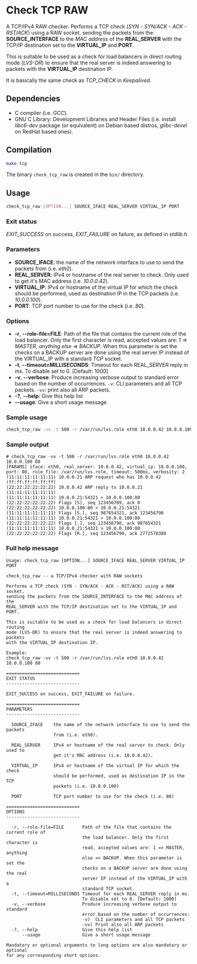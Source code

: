# Check TCP RAW

A TCP/IPv4 RAW checker. Performs a TCP check (_SYN_ - _SYN/ACK_ - _ACK_ -
_RST/ACK_) using a RAW socket, sending the packets from the
__SOURCE_INTERFACE__ to the _MAC address_ of the __REAL_SERVER__ with the
TCP/IP destination set to the __VIRTUAL_IP__ and __PORT__.

This is suitable to be used as a check for load balancers in direct routing
mode (_LVS-DR_) to ensure that the real server is indeed answering to packets
with the __VIRTUAL_IP__ destination IP.

It is basically the same check as *TCP_CHECK* in _Keepalived_.

## Dependencies

* C compiler (i.e. _GCC_).
* GNU C Library: Development Libraries and Header Files (i.e. install
_libc6-dev_ package (or equivalent) on Debian based distros, _glibc-devel_ on
RedHat based ones).

## Compilation

```sh
make tcp
```

The binary `check_tcp_raw` is created in the `bin/` directory.

## Usage

```sh
check_tcp_raw [OPTION...] SOURCE_IFACE REAL_SERVER VIRTUAL_IP PORT
```

### Exit status

*EXIT_SUCCESS* on success, *EXIT_FAILURE* on failure, as defined in _stdlib.h_.

### Parameters

* __SOURCE_IFACE__: the name of the network interface to use to send the
packets from (i.e. _eth0_).
* __REAL_SERVER__: IPv4 or hostname of the real server to check. Only used to
get it's MAC address (i.e. _10.0.0.42_).
* __VIRTUAL_IP__: IPv4 or hostname of the virtual IP for which the check
should be performed, used as destination IP in the TCP packets
(i.e. _10.0.0.100_).
* __PORT__: TCP port number to use for the check (i.e. _80_).

### Options

* __-r__, __--role-file=FILE__: Path of the file that contains the current role
of the load balancer. Only the first character is read, accepted values are:
_1 => MASTER_, _anything else => BACKUP_. When this parameter is set the checks
on a BACKUP server are done using the real server IP instead of the VIRTUAL_IP
with a standard _TCP_ socket.
* __-t__, __--timeout=MILLISECONDS__: Timeout for each REAL_SERVER reply in ms.
To disable set to 0. [Default: 1000]
* __-v__, __--verbose__: Produce increasing verbose output to standard error
based on the number of occurrences. `-v`: CLI parameters and all TCP packets.
`-vv`: print also all ARP packets.
* __-?__, __--help__: Give this help list
* __--usage__: Give a short usage message

### Sample usage

```sh
check_tcp_raw -vv -t 500 -r /var/run/lvs.role eth0 10.0.0.42 10.0.0.100 80
```

### Sample output

```
# check_tcp_raw -vv -t 500 -r /var/run/lvs.role eth0 10.0.0.42 10.0.0.100 80
[PARAMS] iface: eth0, real_server: 10.0.0.42, virtual_ip: 10.0.0.100, port: 80, role_file: /var/run/lvs.role, timeout: 500ms, verbosity: 2
(11:11:11:11:11:11) 10.0.0.21 ARP request who has 10.0.0.42 (ff:ff:ff:ff:ff:ff)
(22:22:22:22:22:22) 10.0.0.42 ARP reply to 10.0.0.21 (11:11:11:11:11:11)
(11:11:11:11:11:11) 10.0.0.21:54321 > 10.0.0.100:80 (22:22:22:22:22:22) Flags [S], seq 123456789, ack 0
(22:22:22:22:22:22) 10.0.0.100:80 > 10.0.0.21:54321 (11:11:11:11:11:11) Flags [S.], seq 987654321, ack 123456790
(11:11:11:11:11:11) 10.0.0.21:54321 > 10.0.0.100:80 (22:22:22:22:22:22) Flags [.], seq 123456790, ack 987654321
(11:11:11:11:11:11) 10.0.0.21:54321 > 10.0.0.100:80 (22:22:22:22:22:22) Flags [R.], seq 123456790, ack 2772578388
```

### Full help message

```
Usage: check_tcp_raw [OPTION...] SOURCE_IFACE REAL_SERVER VIRTUAL_IP PORT

check_tcp_raw -- a TCP/IPv4 checker with RAW sockets

Performs a TCP check (SYN - SYN/ACK - ACK - RST/ACK) using a RAW socket,
sending the packets from the SOURCE_INTERFACE to the MAC address of the
REAL_SERVER with the TCP/IP destination set to the VIRTUAL_IP and PORT.

This is suitable to be used as a check for load balancers in direct routing
mode (LVS-DR) to ensure that the real server is indeed answering to packets
with the VIRTUAL_IP destination IP.

Example:
check_tcp_raw -vv -t 500 -r /var/run/lvs.role eth0 10.0.0.42 10.0.0.100 80

============================
EXIT STATUS
----------------------------

EXIT_SUCCESS on success, EXIT_FAILURE on failure.

============================
PARAMETERS
----------------------------

  SOURCE_IFACE    the name of the network interface to use to send the packets
                  from (i.e. eth0).

  REAL_SERVER     IPv4 or hostname of the real server to check. Only used to
                  get it's MAC address (i.e. 10.0.0.42).

  VIRTUAL_IP      IPv4 or hostname of the virtual IP for which the check
                  should be performed, used as destination IP in the TCP
                  packets (i.e. 10.0.0.100)

  PORT            TCP port number to use for the check (i.e. 80)

============================
OPTIONS
----------------------------

  -r, --role-file=FILE       Path of the file that contains the current role of
                             the load balancer. Only the first character is
                             read, accepted values are: 1 => MASTER, anything
                             else => BACKUP. When this parameter is set the
                             checks on a BACKUP server are done using the real
                             server IP instead of the VIRTUAL_IP with a
                             standard TCP socket.
  -t, --timeout=MILLISECONDS Timeout for each REAL_SERVER reply in ms.
                             To disable set to 0. [Default: 1000]
  -v, --verbose              Produce increasing verbose output to standard
                             error based on the number of occurrences:
                             -v)  CLI parameters and all TCP packets
                             -vv) Print also all ARP packets
  -?, --help                 Give this help list
      --usage                Give a short usage message

Mandatory or optional arguments to long options are also mandatory or optional
for any corresponding short options.
```
